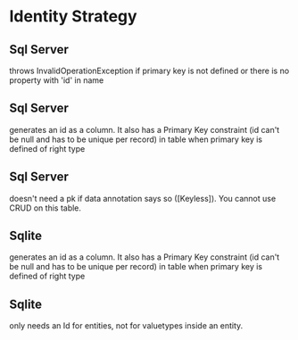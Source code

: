 # Identity Strategy
## Sql Server
throws InvalidOperationException if primary key is not defined or there is no property with 'id' in name
## Sql Server
generates an id as a column. It also has a Primary Key constraint (id can't be null and has to be unique per record) in table when primary key is defined of right type
## Sql Server
doesn't need a pk if data annotation says so ([Keyless]). You cannot use CRUD on this table.
## Sqlite
generates an id as a column. It also has a Primary Key constraint (id can't be null and has to be unique per record) in table when primary key is defined of right type
## Sqlite
only needs an Id for entities, not for valuetypes inside an entity.
